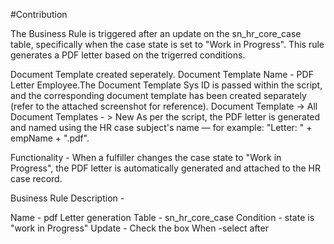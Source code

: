#Contribution

The Business Rule is triggered after an update on the sn_hr_core_case table, specifically when the case state is set to "Work in Progress". This rule generates a PDF letter based on the trigerred conditions.

Document Template created seperately. Document Template Name - PDF Letter Employee.The Document Template Sys ID is passed within the script, and the corresponding document template has been created separately (refer to the attached screenshot for reference).
Document Template -> All Document Templates - > New
As per the script, the PDF letter is generated and named using the HR case subject's name — for example:
"Letter: " + empName + ".pdf".

Functionality -
When a fulfiller changes the case state to "Work in Progress", the PDF letter is automatically generated and attached to the HR case record.

Business Rule Description -

Name - pdf Letter generation
Table - sn_hr_core_case
Condition - state is "work in Progress"
Update - Check the box
When -select after



